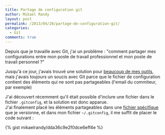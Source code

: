 ```yaml
---
title: Partage de configuration git
author: Mikael Randy
layout: post
permalink: /2013/04/20/partage-de-configuration-git/
categories:
  - Git
comments: true
---
```


Depuis que je travaille avec Git, j'ai un problème : "comment partager mes configurations entre mon poste de travail professionnel et mon poste de travail personnel ?"

Jusqu'à ce jour, j'avais trouvé une solution pour [beaucoup de mes outils](https://github.com/mikaelrandy/Save), mais j'avais toujours un soucis avec Git parce que le fichier de configuration contient des éléments qui ne sont pas partageables (l'email du commiteur, par exemple)

J'ai découvert récemment qu'il était possible d'inclure une fichier dans le fichier `.gitconfig`, et la solution est donc apparue.  
J'ai finalement placé les éléments partageables dans une [fichier spécifique](https://github.com/mikaelrandy/Save/blob/master/Git/.gitconfig) que je versionne, et dans mon fichier `~/.gitconfig`, il me suffit de placer le code suivant :  

{% gist mikaelrandy/dda36c9e2f0dce6eff4e %}
